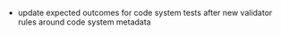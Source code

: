 * update expected outcomes for code system tests after new validator rules around code system metadata
